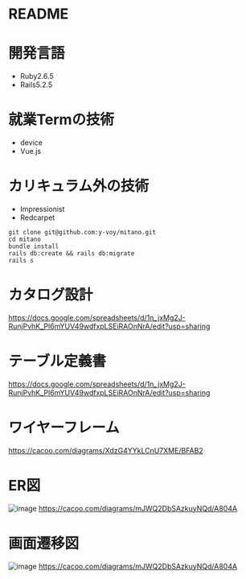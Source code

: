 # README

# 開発言語
* Ruby2.6.5
* Rails5.2.5

# 就業Termの技術
* device
* Vue.js

# カリキュラム外の技術
* Impressionist
* Redcarpet

```
git clone git@github.com:y-voy/mitano.git
cd mitano
bundle install
rails db:create && rails db:migrate
rails s
```
# カタログ設計
https://docs.google.com/spreadsheets/d/1n_jxMg2J-RunjPvhK_Pl6mYUV49wdfxpLSEiRAOnNrA/edit?usp=sharing

# テーブル定義書
https://docs.google.com/spreadsheets/d/1n_jxMg2J-RunjPvhK_Pl6mYUV49wdfxpLSEiRAOnNrA/edit?usp=sharing

# ワイヤーフレーム
https://cacoo.com/diagrams/XdzG4YYkLCnU7XME/BFAB2

# ER図
![image](https://user-images.githubusercontent.com/62267330/122756315-3a1e6380-d2d1-11eb-8920-1ea2faf85d2a.png)
https://cacoo.com/diagrams/mJWQ2DbSAzkuyNQd/A804A

# 画面遷移図
![image](https://user-images.githubusercontent.com/62267330/122756073-e3b12500-d2d0-11eb-84c2-576c36d31e96.png)
https://cacoo.com/diagrams/mJWQ2DbSAzkuyNQd/A804A
